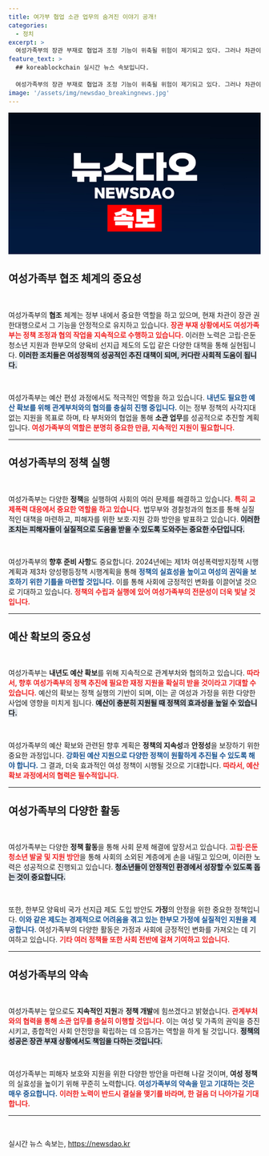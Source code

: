 ```yaml
---
title: 여가부 협업 소관 업무의 숨겨진 이야기 공개!
categories:
  - 정치
excerpt: >
  여성가족부의 장관 부재로 협업과 조정 기능이 위축될 위험이 제기되고 있다. 그러나 차관이 정책 조정 등의 업무를 차질 없이 수행하며 필수적인 대책을 지속 발표하고 있다는 목소리도 있다. 내년 예산 확보를 위한 활동은 계속되고 있어, 향후 변화가 기대된다.
feature_text: >
  ## koreablockchain 실시간 뉴스 속보입니다.

  여성가족부의 장관 부재로 협업과 조정 기능이 위축될 위험이 제기되고 있다. 그러나 차관이 정책 조정 등의 업무를 차질 없이 수행하며 필수적인 대책을 지속 발표하고 있다는 목소리도 있다. 내년 예산 확보를 위한 활동은 계속되고 있어, 향후 변화가 기대된다.
image: '/assets/img/newsdao_breakingnews.jpg'
---
```


<p><img src="/assets/img/newsdao_breakingnews.jpg" alt="koreablockchain 속보" /></p>

<h2 data-ke-size="size26">여성가족부 협조 체계의 중요성</h2>

<p data-ke-size="size16">&nbsp;</p>

<p>여성가족부의 <b>협조</b> 체계는 정부 내에서 중요한 역할을 하고 있으며, 현재 차관이 장관 권한대행으로서 그 기능을 안정적으로 유지하고 있습니다. <b><span style="color: #ee2323;">장관 부재 상황에서도 여성가족부는 정책 조정과 협의 작업을 지속적으로 수행하고 있습니다.</span></b> 이러한 노력은 고립·은둔 청소년 지원과 한부모의 양육비 선지급 제도의 도입 같은 다양한 대책을 통해 실현됩니다. <b><span style="background-color: #21538527;">이러한 조치들은 여성정책의 성공적인 추진 대책이 되며, 커다란 사회적 도움이 됩니다.</span></b> </p>

<p data-ke-size="size16">&nbsp;</p>

<p>여성가족부는 예산 편성 과정에서도 적극적인 역할을 하고 있습니다. <b><span style="color: #1a5490;">내년도 필요한 예산 확보를 위해 관계부처와의 협의를 충실히 진행 중입니다.</span></b> 이는 정부 정책의 사각지대 없는 지원을 목표로 하며, 타 부처와의 협업을 통해 <b>소관 업무</b>를 성공적으로 추진할 계획입니다. <b><span style="color: #ee2323;">여성가족부의 역할은 분명히 중요한 만큼, 지속적인 지원이 필요합니다.</span></b></p>

<hr>

<h2 data-ke-size="size26">여성가족부의 정책 실행</h2>

<p data-ke-size="size16">&nbsp;</p>

<p>여성가족부는 다양한 <b>정책</b>을 실행하여 사회의 여러 문제를 해결하고 있습니다. <b><span style="color: #ee2323;">특히 교제폭력 대응에서 중요한 역할을 하고 있습니다.</span></b> 법무부와 경찰청과의 협조를 통해 실질적인 대책을 마련하고, 피해자를 위한 보호·지원 강화 방안을 발표하고 있습니다. <b><span style="background-color: #21538527;">이러한 조치는 피해자들이 실질적으로 도움을 받을 수 있도록 도와주는 중요한 수단입니다.</span></b> </p>

<p data-ke-size="size16">&nbsp;</p>

<p>여성가족부의 <b>향후 준비 사항</b>도 중요합니다. 2024년에는 제1차 여성폭력방지정책 시행계획과 제3차 양성평등정책 시행계획을 통해 <b><span style="color: #1a5490;">정책의 실효성을 높이고 여성의 권익을 보호하기 위한 기틀을 마련할 것입니다.</span></b> 이를 통해 사회에 긍정적인 변화를 이끌어낼 것으로 기대하고 있습니다. <b><span style="color: #ee2323;">정책의 수립과 실행에 있어 여성가족부의 전문성이 더욱 빛날 것입니다.</span></b></p>

<hr>

<h2 data-ke-size="size26">예산 확보의 중요성</h2>

<p data-ke-size="size16">&nbsp;</p>

<p>여성가족부는 <b>내년도 예산 확보</b>를 위해 지속적으로 관계부처와 협의하고 있습니다. <b><span style="color: #ee2323;">따라서, 향후 여성가족부의 정책 추진에 필요한 재정 지원을 확실히 받을 것이라고 기대할 수 있습니다.</span></b> 예산의 확보는 정책 실행의 기반이 되며, 이는 곧 여성과 가정을 위한 다양한 사업에 영향을 미치게 됩니다. <b><span style="background-color: #21538527;">예산이 충분히 지원될 때 정책의 효과성을 높일 수 있습니다.</span></b> </p>

<p data-ke-size="size16">&nbsp;</p>

<p>여성가족부의 예산 확보와 관련된 향후 계획은 <b>정책의 지속성</b>과 <b>안정성</b>을 보장하기 위한 중요한 과정입니다. <b><span style="color: #1a5490;">강화된 예산 지원으로 다양한 정책이 원활하게 추진될 수 있도록 해야 합니다.</span></b> 그 결과, 더욱 효과적인 여성 정책이 시행될 것으로 기대합니다. <b><span style="color: #ee2323;">따라서, 예산 확보 과정에서의 협력은 필수적입니다.</span></b></p>

<hr>

<h2 data-ke-size="size26">여성가족부의 다양한 활동</h2>

<p data-ke-size="size16">&nbsp;</p>

<p>여성가족부는 다양한 <b>정책 활동</b>을 통해 사회 문제 해결에 앞장서고 있습니다. <b><span style="color: #ee2323;">고립·은둔 청소년 발굴 및 지원 방안</span></b>을 통해 사회의 소외된 계층에게 손을 내밀고 있으며, 이러한 노력은 성공적으로 진행되고 있습니다. <b><span style="background-color: #21538527;">청소년들이 안정적인 환경에서 성장할 수 있도록 돕는 것이 중요합니다.</span></b> </p>

<p data-ke-size="size16">&nbsp;</p>

<p>또한, 한부모 양육비 국가 선지급 제도 도입 방안도 <b>가정</b>의 안정을 위한 중요한 정책입니다. <b><span style="color: #1a5490;">이와 같은 제도는 경제적으로 어려움을 겪고 있는 한부모 가정에 실질적인 지원을 제공합니다.</span></b>  여성가족부의 다양한 활동은 가정과 사회에 긍정적인 변화를 가져오는 데 기여하고 있습니다. <b><span style="color: #ee2323;">기타 여러 정책들 또한 사회 전반에 걸쳐 기여하고 있습니다.</span></b></p>

<hr>

<h2 data-ke-size="size26">여성가족부의 약속</h2>

<p data-ke-size="size16">&nbsp;</p>

<p>여성가족부는 앞으로도 <b>지속적인 지원</b>과 <b>정책 개발</b>에 힘쓰겠다고 밝혔습니다. <b><span style="color: #ee2323;">관계부처와의 협력을 통해 소관 업무를 충실히 이행할 것입니다.</span></b> 이는 여성 및 가족의 권익을 증진시키고, 종합적인 사회 안전망을 확립하는 데 으뜸가는 역할을 하게 될 것입니다. <b><span style="background-color: #21538527;">정책의 성공은 장관 부재 상황에서도 책임을 다하는 것입니다.</span></b></p>

<p data-ke-size="size16">&nbsp;</p>

<p>여성가족부는 피해자 보호와 지원을 위한 다양한 방안을 마련해 나갈 것이며, <b>여성 정책</b>의 실효성을 높이기 위해 꾸준히 노력합니다. <b><span style="color: #1a5490;">여성가족부의 약속을 믿고 기대하는 것은 매우 중요합니다.</span></b>  <b><span style="color: #ee2323;">이러한 노력이 반드시 결실을 맺기를 바라며, 한 걸음 더 나아가길 기대합니다.</span></b></p>

<hr>

<p data-ke-size="size16">&nbsp;</p>
실시간 뉴스 속보는, <a href="https://newsdao.kr" rel="dofollow">https://newsdao.kr</a>


